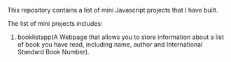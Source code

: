This repository contains a list of mini Javascript projects that I have built.

The list of mini projects includes:
1. booklistapp(A Webpage that allows you to store information about a list of book you have read, including name, author and International Standard Book Number).